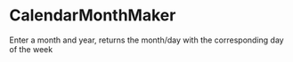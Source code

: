 # CalendarMonthMaker
Enter a month and year, returns the month/day with the corresponding day of the week
